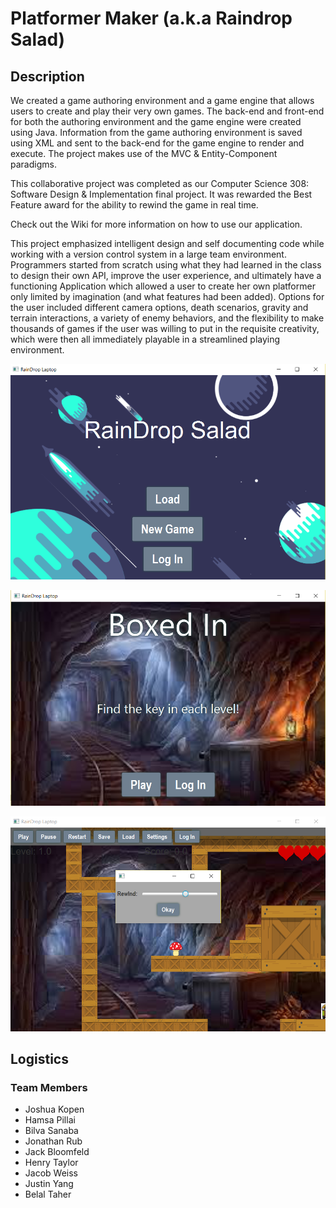 # Platformer Maker (a.k.a Raindrop Salad)

## Description
We created a game authoring environment and a game engine that allows users to create and play their very own games. The back-end and front-end for both the authoring environment and the game engine were created using Java. Information from the game authoring environment is saved using XML and sent to the back-end for the game engine to render and execute. The project makes use of the MVC & Entity-Component paradigms.

This collaborative project was completed as our Computer Science 308: Software Design & Implementation final project. It was rewarded the Best Feature award for the ability to rewind the game in real time.

Check out the Wiki for more information on how to use our application.

This project emphasized intelligent design and self documenting code while working with a version control system in a large team environment. Programmers started from scratch using what they had learned in the class to design their own API, improve the user experience, and ultimately have a functioning Application which allowed a user to create her own platformer only limited by imagination (and what features had been added). Options for the user included different camera options, death scenarios, gravity and terrain interactions, a variety of enemy behaviors, and the flexibility to make thousands of games if the user was willing to put in the requisite creativity, which were then all immediately playable in a streamlined playing environment.

![Pic 1](https://raw.githubusercontent.com/belaltaher8/PlatformMaker/master/Raindrop%20pic%201.PNG)

![Pic 2](https://raw.githubusercontent.com/belaltaher8/PlatformMaker/master/Raindrop%20pic%202.PNG)

![Pic 3](https://raw.githubusercontent.com/belaltaher8/PlatformMaker/master/raindrop%20pic%203.PNG)

## Logistics

### Team Members
* Joshua Kopen
* Hamsa Pillai
* Bilva Sanaba
* Jonathan Rub
* Jack Bloomfeld
* Henry Taylor
* Jacob Weiss
* Justin Yang
* Belal Taher
